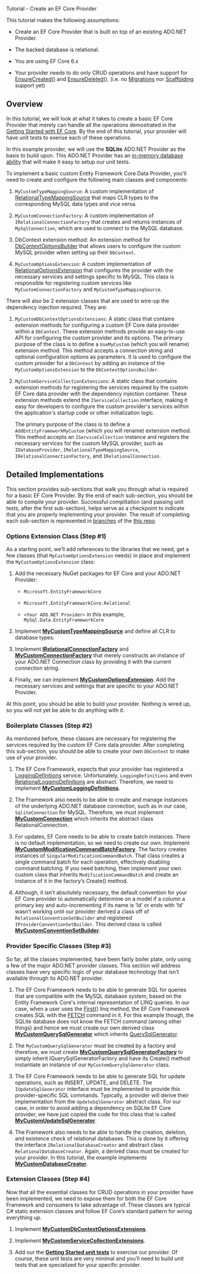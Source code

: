Tutorial - Create an EF Core Provider  

This tutorial makes the following assumptions:

*   Create an EF Core Provider that is built on top of an existing ADO.NET Provider.
    
*   The backed database is relational.
    
*   You are using EF Core 6.x
    
*   Your provider needs to do only CRUD operations and have support for [EnsureCreated()](https://learn.microsoft.com/en-us/dotnet/api/microsoft.entityframeworkcore.storage.idatabasecreator.ensurecreated#microsoft-entityframeworkcore-storage-idatabasecreator-ensurecreated) and [EnsureDeleted()](https://learn.microsoft.com/en-us/dotnet/api/microsoft.entityframeworkcore.storage.idatabasecreator.ensuredeleted#microsoft-entityframeworkcore-storage-idatabasecreator-ensuredeleted). (i.e. no [Migrations](https://learn.microsoft.com/en-us/ef/core/managing-schemas/migrations/) nor [Scaffolding](https://learn.microsoft.com/en-us/ef/core/managing-schemas/scaffolding/?tabs=dotnet-core-cli) support yet)
    

Overview
--------

In this tutorial, we will look at what it takes to create a basic EF Core Provider that merely can handle all the operations demostrated in the [Getting Started with EF Core](https://learn.microsoft.com/en-us/ef/core/get-started/overview/first-app?tabs=netcore-cli). By the end of this tutorial, your provider will have unit tests to exerise each of these operations.

In this example provider, we will use the **SQLite** ADO.NET Provider as the basis to build upon. This ADO.NET Provider has an [in-memory database ability](https://www.sqlite.org/inmemorydb.html) that will make it easy to setup our unit tests.

To implement a basic custom Entity Framework Core Data Provider, you'll need to create and configure the following main classes and components:

1.  `MyCustomTypeMappingSource`: A custom implementation of [RelationalTypeMappingSource](https://learn.microsoft.com/en-us/dotnet/api/microsoft.entityframeworkcore.storage.relationaltypemappingsource?view=efcore-6.0) that maps CLR types to the corresponding MySQL data types and vice versa.
    
2.  `MyCustomConnectionFactory`: A custom implementation of `IRelationalConnectionFactory` that creates and returns instances of `MySqlConnection`, which are used to connect to the MySQL database.
    
3.  DbContext extension method: An extension method for [DbContextOptionsBuilder](https://learn.microsoft.com/en-us/dotnet/api/microsoft.entityframeworkcore.dbcontextoptionsbuilder?view=efcore-6.0) that allows users to configure the custom MySQL provider when setting up their `DbContext`.
    
4.  `MyCustomOptionsExtension`: A custom implementation of [RelationalOptionsExtension](https://learn.microsoft.com/en-us/dotnet/api/microsoft.entityframeworkcore.infrastructure.relationaloptionsextension?view=efcore-6.0) that configures the provider with the necessary services and settings specific to MySQL. This class is responsible for registering custom services like `MyCustomConnectionFactory` and `MyCustomTypeMappingSource`.
    

There will also be 2 extension classes that are used to wire-up the dependency injection required. They are:

1.  `MyCustomDbContextOptionsExtensions`: A static class that contains extension methods for configuring a custom EF Core data provider within a `DbContext`. These extension methods provide an easy-to-use API for configuring the custom provider and its options. The primary purpose of the class is to define a `UseMyCustom` (which you will rename) extension method. This method accepts a connection string and optional configuration options as parameters. It is used to configure the custom provider for a `DbContext` by adding an instance of the `MyCustomOptionsExtension` to the `DbContextOptionsBuilder`.
    
2.  `MyCustomServiceCollectionExtensions`: A static class that contains extension methods for registering the services required by the custom EF Core data provider with the dependency injection container. These extension methods extend the `IServiceCollection` interface, making it easy for developers to configure the custom provider's services within the application's startup code or other initialization logic.
    
    The primary purpose of the class is to define a `AddEntityFrameworkMyCustom` (which you will rename) extension method. This method accepts an `IServiceCollection` instance and registers the necessary services for the custom MySQL provider, such as `IDatabaseProvider`, `IRelationalTypeMappingSource`, `IRelationalConnectionFactory`, and `IRelationalConnection`.
    

Detailed Implementations
------------------------

This section provides sub-sections that walk you through what is required for a basic EF Core Provider. By the end of each sub-section, you should be able to compile your provider. Successful complitation (and passing unit tests, after the first sub-section), helps serve as a checkpoint to indicate that you are properly implementing your provider. The result of completing each sub-section is represented in [branches](https://github.com/Servant-Software-LLC/EFCore.MyCustom/branches) of the [this repo](https://github.com/Servant-Software-LLC/EFCore.MyCustom).

### Options Extension Class (Step #1)

As a starting point, we’ll add references to the libraries that we need, get a few classes (that `MyCustomOptionsExtension` needs) in place and implement the `MyCustomOptionsExtension` class:

1.  Add the necessary NuGet packages for EF Core and your ADO.NET Provider:
    
    *   `Microsoft.EntityFrameworkCore`
        
    *   `Microsoft.EntityFrameworkCore.Relational`
        
    *   `<Your ADO.NET Provider>` in this example, `MySql.Data.EntityFrameworkCore`
        
2.  Implement [**MyCustomTypeMappingSource**](https://github.com/Servant-Software-LLC/EFCore.MyCustom/blob/BasicProvider_Step_%231_of_4/EFCore.MyCustom/Storage/Internal/MyCustomTypeMappingSource.cs) and define all CLR to database types.
    
3.  Implement [**IRelationalConnectionFactory**](https://github.com/Servant-Software-LLC/EFCore.MyCustom/blob/BasicProvider_Step_%231_of_4/EFCore.MyCustom/Storage/IRelationalConnectionFactory.cs) and [**MyCustomConnectionFactory**](https://github.com/Servant-Software-LLC/EFCore.MyCustom/blob/BasicProvider_Step_%231_of_4/EFCore.MyCustom/Storage/MyCustomConnectionFactory.cs) that merely constructs an instance of your ADO.NET Connection class by providing it with the current connection string.
    
4.  Finally, we can implement [**MyCustomOptionsExtension**](https://github.com/Servant-Software-LLC/EFCore.MyCustom/blob/BasicProvider_Step_%231_of_4/EFCore.MyCustom/Infrastructure/Internal/MyCustomOptionsExtension.cs). Add the necessary services and settings that are specific to your ADO.NET Provider.
    

At this point, you should be able to build your provider. Nothing is wired up, so you will not yet be able to do anything with it.

### Boilerplate Classes (Step #2)

As mentioned before, these classes are necessary for registering the services required by the custom EF Core data provider. After completing this sub-section, you should be able to create your own `DbContext` to make use of your provider.

1.  The EF Core Framework, expects that your provider has registered a [LoggingDefinitions](https://learn.microsoft.com/en-us/dotnet/api/microsoft.entityframeworkcore.diagnostics.loggingdefinitions?view=efcore-6.0) service. Unfortunately, `LoggingDefinitions` and even [RelationalLoggingDefinitions](https://learn.microsoft.com/en-us/dotnet/api/microsoft.entityframeworkcore.diagnostics.relationalloggingdefinitions?view=efcore-6.0) are abstract. Therefore, we need to implement [**MyCustomLoggingDefinitions**](https://github.com/Servant-Software-LLC/EFCore.MyCustom/blob/BasicProvider_Step_%232_of_4/EFCore.MyCustom/Diagnostics/Internal/MyCustomLoggingDefinitions.cs).
    
2.  The Framework also needs to be able to create and manage instances of the underlying ADO.NET database connection, such as in our case, `SqliteConnection` for MySQL. Therefore, we must implement [**MyCustomConnection**](https://github.com/Servant-Software-LLC/EFCore.MyCustom/blob/BasicProvider_Step_%232_of_4/EFCore.MyCustom/Diagnostics/Internal/MyCustomConnection.cs) which inherits the abstract class RelationalConnection.
    
3.  For updates, EF Core needs to be able to create batch instances. There is no default implementation, so we need to create our own. Implement [**MyCustomModificationCommandBatchFactory**](https://github.com/Servant-Software-LLC/EFCore.MyCustom/blob/BasicProvider_Step_%232_of_4/EFCore.MyCustom/Update/Internal/MyCustomModificationCommandBatchFactory.cs). The factory creates instances of `SingularModificationCommandBatch`. That class creates a single command batch for each operation, effectively disabling command batching. If you need batching, then implement your own custom class that inherits `ModificationCommandBatch` and create an instance of it in the factory’s Create() method.
    
4.  Although, it isn’t absolutely necessary, the default convention for your EF Core provider to automatically determine on a model if a column a primary key and auto-incrementing if its name is ‘Id’ or ends with ‘Id’ wasn’t working until our provider derived a class off of `RelationalConventionSetBuilder` and registered `IProviderConventionSetBuilder`. This derived class is called [**MyCustomConventionSetBuilder**](https://github.com/Servant-Software-LLC/EFCore.MyCustom/blob/BasicProvider_Step_%232_of_4/EFCore.MyCustom/Metadata/Conventions/MyCustomConventionSetBuilder.cs).
    

### Provider Specific Classes (Step #3)

So far, all the classes implemented, have been fairly boiler plate, only using a few of the major ADO.NET provider classes. This section will address classes have very specific logic of your database technology that isn’t available through its ADO.NET provider.

1.  The EF Core Framework needs to be able to generate SQL for queries that are compatible with the MySQL database system, based on the Entity Framework Core's internal representation of LINQ queries. In our case, when a user uses the [First()](https://learn.microsoft.com/en-us/dotnet/api/system.linq.enumerable.first?view=net-7.0) linq method, the EF Core Framework creates SQL with the [FETCH](https://learn.microsoft.com/en-us/sql/t-sql/language-elements/fetch-transact-sql?view=sql-server-ver16) command in it. For this example though, the SQLite database does not know the FETCH command (among other things) and hence we must create our own derived class [**MyCustomQuerySqlGenerator**](https://github.com/Servant-Software-LLC/EFCore.MyCustom/blob/BasicProvider_Step_%233_of_4/EFCore.MyCustom/Query/Internal/MyCustomQuerySqlGenerator.cs) which inherits [QuerySqlGenerator](https://learn.microsoft.com/en-us/dotnet/api/microsoft.entityframeworkcore.query.querysqlgenerator?view=efcore-6.0).
    
2.  The `MyCustomQuerySqlGenerator` must be created by a factory and therefore, we must create [**MyCustomQuerySqlGeneratorFactory**](https://github.com/Servant-Software-LLC/EFCore.MyCustom/blob/BasicProvider_Step_%233_of_4/EFCore.MyCustom/Query/Internal/MyCustomQuerySqlGeneratorFactory.cs) to simply inherit IQuerySqlGeneratorFactory and have its Create() method instantiate an instance of our `MyCustomQuerySqlGenerator` class.
    
3.  The EF Core Framework needs to be able to generate SQL for update operations, such as INSERT, UPDATE, and DELETE. The `IUpdateSqlGenerator` interface must be implemented to provide this provider-specific SQL commands. Typically, a provider will derive their implementation from the `UpdateSqlGenerator` abstract class. For our case, in order to avoid adding a dependency on SQLite EF Core provider, we have just copied the code for this class that is called [**MyCustomUpdateSqlGenerator**](https://github.com/Servant-Software-LLC/EFCore.MyCustom/blob/BasicProvider_Step_%233_of_4/EFCore.MyCustom/Update/Internal/SqliteUpdateSqlGenerator.cs).
    
4.  The Framework also needs to be able to handle the creation, deletion, and existence check of relational databases. This is done by it offering the interface `IRelationalDatabaseCreator` and abstract class `RelationalDatabaseCreator`. Again, a derived class must be created for your provider. In this tutorial, the example implements [**MyCustomDatabaseCreator**](https://github.com/Servant-Software-LLC/EFCore.MyCustom/blob/BasicProvider_Step_%233_of_4/EFCore.MyCustom/Storage/Internal/MyCustomDatabaseCreator.cs).
    

### Extension Classes (Step #4)

Now that all the essential classes for CRUD operations in your provider have been implemented, we need to expose them for both the EF Core Framework and consumers to take advantage of. These classes are typical C# static extension classes and follow EF Core’s standard pattern for wiring everything up.

1.  Implement [**MyCustomDbContextOptionsExtensions**](https://github.com/Servant-Software-LLC/EFCore.MyCustom/blob/BasicProvider_Step_%234_of_4/EFCore.MyCustom/Extensions/MyCustomDbContextOptionsExtensions.cs).
    
2.  Implement [**MyCustomServiceCollectionExtensions**](https://github.com/Servant-Software-LLC/EFCore.MyCustom/blob/BasicProvider_Step_%234_of_4/EFCore.MyCustom/Extensions/MyCustomServiceCollectionExtensions.cs).
    
3.  Add our the [**Getting Started unit tests**](https://github.com/Servant-Software-LLC/EFCore.MyCustom/tree/BasicProvider_Step_%234_of_4/EFCore.MyCustom.Tests) to exercise our provider. Of course, these unit tests are very minimal and you’ll need to build unit tests that are specialized for your specific provider.